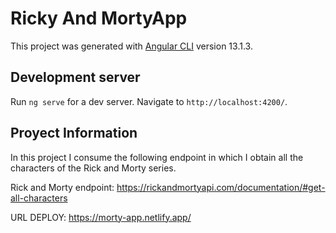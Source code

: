 # Ricky And MortyApp

This project was generated with [Angular CLI](https://github.com/angular/angular-cli) version 13.1.3.

## Development server

Run `ng serve` for a dev server. Navigate to `http://localhost:4200/`. 

## Proyect Information

In this project I consume the following endpoint in which I obtain all the characters of the Rick and Morty series.

Rick and Morty endpoint: https://rickandmortyapi.com/documentation/#get-all-characters

URL DEPLOY: https://morty-app.netlify.app/